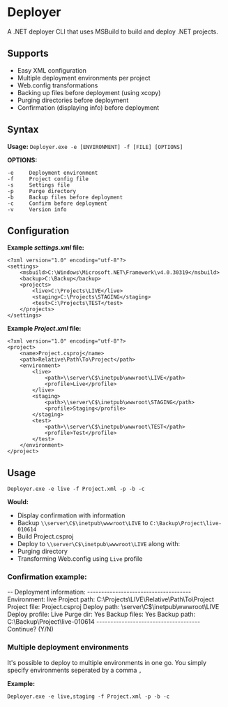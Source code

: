 Deployer
========

A .NET deployer CLI that uses MSBuild to build and deploy .NET projects.

Supports
--
* Easy XML configuration
* Multiple deployment environments per project
* Web.config transformations
* Backing up files before deployment (using xcopy)
* Purging directories before deployment
* Confirmation (displaying info) before deployment

Syntax
--
**Usage:** `Deployer.exe -e [ENVIRONMENT] -f [FILE] [OPTIONS]`

**OPTIONS:**

	-e     Deployment environment
	-f     Project config file
	-s     Settings file
	-p     Purge directory
	-b     Backup files before deployment
	-c     Confirm before deployment
	-v     Version info

Configuration
--

**Example *settings.xml* file:**

	<?xml version="1.0" encoding="utf-8"?>
	<settings>
		<msbuild>C:\Windows\Microsoft.NET\Framework\v4.0.30319</msbuild>
		<backup>C:\Backup</backup>
		<projects>
			<live>C:\Projects\LIVE</live>
			<staging>C:\Projects\STAGING</staging>
			<test>C:\Projects\TEST</test>
		</projects>
	</settings>

**Example *Project.xml* file:**

    <?xml version="1.0" encoding="utf-8"?>
	<project>
		<name>Project.csproj</name>
		<path>Relative\Path\To\Project</path>
		<environment>
			<live>
				<path>\\server\C$\inetpub\wwwroot\LIVE</path>
				<profile>Live</profile>
			</live>
			<staging>
				<path>\\server\C$\inetpub\wwwroot\STAGING</path>
				<profile>Staging</profile>
			</staging>
			<test>
				<path>\\server\C$\inetpub\wwwroot\TEST</path>
				<profile>Test</profile>
			</test>
		</environment>
	</project>

Usage
--
    Deployer.exe -e live -f Project.xml -p -b -c
**Would:**
* Display confirmation with information
* Backup `\\server\C$\inetpub\wwwroot\LIVE` to `C:\Backup\Project\live-010614`
* Build Project.csproj
* Deploy to `\\server\C$\inetpub\wwwroot\LIVE` along with:
 * Purging directory
 * Transforming Web.config using `Live` profile

### Confirmation example:
--
	Deployment information:
	-------------------------------------
	Environment:    live
	Project path:   C:\Projects\LIVE\Relative\Path\To\Project
	Project file:   Project.csproj
	Deploy path:    \\server\C$\inetpub\wwwroot\LIVE
	Deploy profile: Live
	Purge dir:      Yes
	Backup files:   Yes
	Backup path:    C:\Backup\Project\live-010614
	-------------------------------------
	Continue? (Y/N)
	
### Multiple deployment environments
It's possible to deploy to multiple environments in one go. You simply specify environments seperated by a comma `,`

**Example:**

    Deployer.exe -e live,staging -f Project.xml -p -b -c
